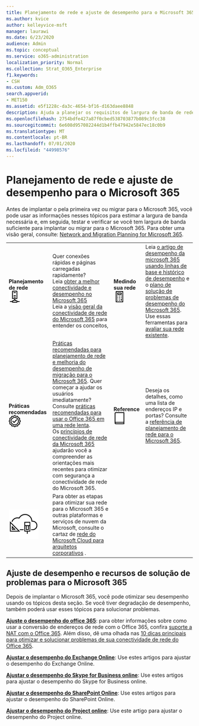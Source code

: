```yaml
---
title: Planejamento de rede e ajuste de desempenho para o Microsoft 365
ms.author: kvice
author: kelleyvice-msft
manager: laurawi
ms.date: 6/23/2020
audience: Admin
ms.topic: conceptual
ms.service: o365-administration
localization_priority: Normal
ms.collection: Strat_O365_Enterprise
f1.keywords:
- CSH
ms.custom: Adm_O365
search.appverid:
- MET150
ms.assetid: e5f1228c-da3c-4654-bf16-d163daee8848
description: Ajuda a planejar os requisitos de largura de banda de rede para o Microsoft 365. Depois de implantado, retorne para ajustar e solucionar problemas de desempenho do Microsoft 365.
ms.openlocfilehash: 2754bdfe427a87f0cbed538703877b089c3fcc38
ms.sourcegitcommit: 6e608d957082244d1b4ffb47942e5847ec18c0b9
ms.translationtype: MT
ms.contentlocale: pt-BR
ms.lasthandoff: 07/01/2020
ms.locfileid: "44998576"
---
```

# <a name="network-planning-and-performance-tuning-for-microsoft-365"></a>Planejamento de rede e ajuste de desempenho para o Microsoft 365
Antes de implantar o pela primeira vez ou migrar para o Microsoft 365, você pode usar as informações nesses tópicos para estimar a largura de banda necessária e, em seguida, testar e verificar se você tem largura de banda suficiente para implantar ou migrar para o Microsoft 365. Para obter uma visão geral, consulte: [Network and Migration Planning for Microsoft 365](network-and-migration-planning.md).
  
|||||
|:-----|:-----|:-----|:-----|
|**Planejamento de rede** <br/> ![Rede](media/5e9dcd06-601b-4b28-88dc-f524e7548794.png)           <br/> |Quer conexões rápidas e páginas carregadas rapidamente?  <br/> Leia [obter a melhor conectividade e desempenho no Microsoft 365](https://aka.ms/o365perfprinciples) <br/> Leia a [visão geral da conectividade de rede do Microsoft 365](https://docs.microsoft.com/office365/enterprise/office-365-networking-overview) para entender os conceitos,  <br/> |**Medindo sua rede** <br/> ![Empréstimo](media/d690a132-4884-40eb-a918-526bb3dff3cc.png)           <br/> |Leia [o artigo de desempenho da microsoft 365 usando linhas de base e histórico de desempenho](performance-tuning-using-baselines-and-history.md) e o [plano de solução de problemas de desempenho do Microsoft 365](performance-troubleshooting-plan.md).  <br/> Use essas ferramentas para [avaliar sua rede existente](network-and-migration-planning.md#calculators).  <br/> |
|**Práticas recomendadas** <br/> ![Práticas recomendadas](media/2a659a5c-1007-47d3-a6c6-a19e018ab29b.png)           <br/> |[Práticas recomendadas para planejamento de rede e melhoria do desempenho de migração para o Microsoft 365](network-and-migration-planning.md#BestPractices). Quer começar a ajudar os usuários imediatamente? Consulte [práticas recomendadas para usar o Office 365 em uma rede lenta](https://support.office.com/article/fd16c8d2-4799-4c39-8fd7-045f06640166).  <br/> Os [princípios de conectividade de rede da Microsoft 365](https://aka.ms/o365networkingprinciples) ajudarão você a compreender as orientações mais recentes para otimizar com segurança a conectividade de rede do Microsoft 365.  <br/> |**Reference** <br/> ![Livro ou diário](media/56dff3c1-f605-48d8-811f-7d13ce639ecd.png)           <br/> |Deseja os detalhes, como uma lista de endereços IP e portas? Consulte a [referência de planejamento de rede para o Microsoft 365](network-and-migration-planning.md#NetReference).  <br/> |
|![Consulte o cartaz de rede do Microsoft Cloud para arquitetos corporativos](media/3094be9f-2407-4fa5-896d-aa66ef7b9bb9.png)           <br/> |Para obter as etapas para otimizar sua rede para o Microsoft 365 e outras plataformas e serviços de nuvem da Microsoft, consulte o cartaz de [rede do Microsoft Cloud para arquitetos corporativos](https://aka.ms/cloudarchnetworking) .  <br/> |
   
## <a name="performance-tuning-and-troubleshooting-resources-for-microsoft-365"></a>Ajuste de desempenho e recursos de solução de problemas para o Microsoft 365
<a name="apptuning"> </a>

Depois de implantar o Microsoft 365, você pode otimizar seu desempenho usando os tópicos desta seção. Se você tiver degradação de desempenho, também poderá usar esses tópicos para solucionar problemas.
  
 **[Ajuste o desempenho do office 365](tune-office-365-performance.md)**: para obter informações sobre como usar a conversão de endereços de rede com o Office 365, confira [suporte a NAT com o Office 365](nat-support-with-office-365.md). Além disso, dê uma olhada nas [10 dicas principais para otimizar e solucionar problemas de sua conectividade de rede do Office 365](https://docs.microsoft.com/archive/blogs/onthewire/top-10-tips-for-optimising-troubleshooting-your-office-365-network-connectivity). 
  
 **[Ajustar o desempenho do Exchange Online](tune-exchange-online-performance.md)**: Use estes artigos para ajustar o desempenho do Exchange Online. 
  
 **[Ajustar o desempenho do Skype for Business online](tune-skype-for-business-online-performance.md)**: Use estes artigos para ajustar o desempenho do Skype for Business online. 
  
 **[Ajustar o desempenho do SharePoint Online](tune-sharepoint-online-performance.md)**: Use estes artigos para ajustar o desempenho do SharePoint Online. 
  
 **[Ajustar o desempenho do Project online](https://support.office.com/article/12ba0ebd-c616-42e5-b9b6-cad570e8409c)**: Use este artigo para ajustar o desempenho do Project online. 
